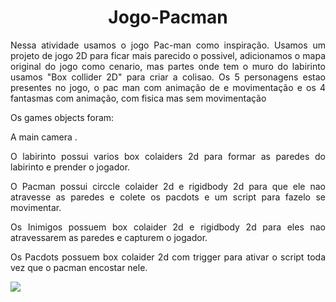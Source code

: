 <h1 align="center"> Jogo-Pacman </h1>
 
<p Align="justify">Nessa atividade usamos o jogo Pac-man como inspiração. Usamos um projeto de jogo 2D para ficar mais parecido o possivel, adicionamos o mapa original do jogo como cenario, mas partes onde tem o muro do labirinto usamos "Box collider 2D" para criar a colisao. Os 5 personagens estao presentes no jogo, o pac man com animação de e movimentação e os 4 fantasmas com animação, com fisica mas sem movimentação </p>
<p Align="justify">Os games objects foram: </p>
<p Align="justify">A main camera .</p>
<p Align="justify">O labirinto possui varios box colaiders 2d para formar as paredes do labirinto e prender o jogador.</p>
<p Align="justify">O Pacman possui circcle colaider 2d e rigidbody 2d para que ele nao atravesse as paredes e colete os pacdots e um script para fazelo se movimentar.</p>
<p Align="justify">Os Inimigos possuem box colaider 2d e rigidbody 2d para eles nao atravessarem as paredes e capturem o jogador.</p>
<p Align="justify">Os Pacdots possuem box colaider 2d com trigger para ativar o script toda vez que o pacman encostar nele.</p>


 
<img align="center" src="img/foto.jpg">
